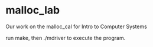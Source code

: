 # malloc_lab
Our work on the malloc_cal for Intro to Computer Systems

run make, then ./mdriver to execute the program.

